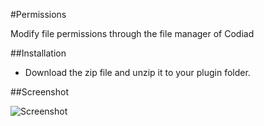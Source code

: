 #Permissions

Modify file permissions through the file manager of Codiad

##Installation

- Download the zip file and unzip it to your plugin folder.

##Screenshot

![Screenshot](http://andrano.de/Plugins/img/permissions.jpg)